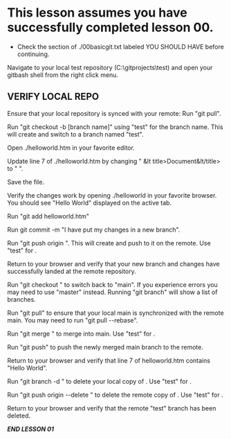# This lesson assumes you have successfully completed lesson 00.
- Check the section of ./00basicgit.txt labeled YOU SHOULD HAVE before continuing.

Navigate to your local test repository (C:\gitprojects\test) and open your gitbash shell from the right click menu.

## VERIFY LOCAL REPO

Ensure that your local repository is synced with your remote:
 Run "git pull".

Run "git checkout -b [branch name]" using "test" for the branch name.
 This will create and switch to a branch named "test".

Open ./helloworld.htm in your favorite editor.

Update line 7 of ./helloworld.htm by changing "  &lt title>Document&lt/title> to "  <title>Hello World</title>".

Save the file.

Verify the changes work by opening ./helloworld in your favorite browser.
 You should see "Hello World" displayed on the active tab.

Run "git add helloworld.htm"

Run git commit -m "I have put my changes in a new branch".

Run "git push origin <branch name>". This will create <branch name> and push to it on the remote. Use "test" for <branch name>.

Return to your browser and verify that your new branch and changes have successfully landed at the remote repository.

Run "git checkout <branch name>" to switch back to "main". If you experience errors you may need to use "master" instead.
 Running "git branch" will show a list of branches.

Run "git pull" to ensure that your local main is synchronized with the remote main. You may need to run "git pull --rebase".

Run "git merge <branch name>" to merge <branch name> into main. Use "test" for <branch name>.

Run "git push" to push the newly merged main branch to the remote.

Return to your browser and verify that line 7 of helloworld.htm contains "Hello World".

Run "git branch -d <branch name>" to delete your local copy of <branch name>. Use "test" for <branch name>.

Run "git push origin --delete <branch name>" to delete the remote copy of <branch name>. Use "test" for <branch name>.

Return to your browser and verify that the remote "test" branch has been deleted.

***END LESSON 01***
